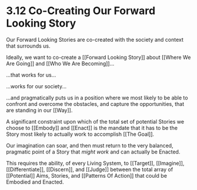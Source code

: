 # 3.12 Co-Creating Our Forward Looking Story

Our Forward Looking Stories are co-created with the society and context that surrounds us. 

Ideally, we want to co-create a [[Forward Looking Story]] about [[Where We Are Going]] and [[Who We Are Becoming]]... 

...that works for us...

...works for our society...

...and pragmatically puts us in a position where we most likely to be able to confront and overcome the obstacles, and capture the opportunities, that are standing in our [[Way]].  

A significant constraint upon which of the total set of potential Stories we choose to [[Embody]] and [[Enact]] is the mandate that it has to be the Story most likely to actually work to accomplish [[The Goal]]. 

Our imagination can soar, and then must return to the very balanced, pragmatic point of a Story that _might work_ and can actually be Enacted. 

This requires the ability, of every Living System, to [[Target]], [[Imagine]], [[Differentiate]], [[Discern]], and [[Judge]] between the total array of [[Potential]] Aims, Stories, and [[Patterns Of Action]] that could be Embodied and Enacted. 





